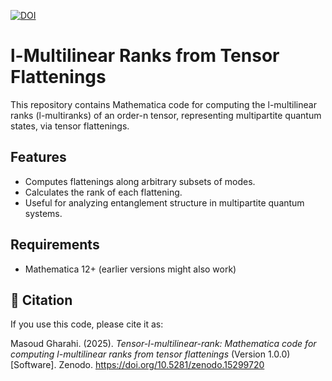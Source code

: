 [![DOI](https://zenodo.org/badge/974492044.svg)](https://doi.org/10.5281/zenodo.15299720)

# l-Multilinear Ranks from Tensor Flattenings

This repository contains Mathematica code for computing the l-multilinear ranks (l-multiranks) of an order-n tensor, representing multipartite quantum states, via tensor flattenings.

## Features
- Computes flattenings along arbitrary subsets of modes.
- Calculates the rank of each flattening.
- Useful for analyzing entanglement structure in multipartite quantum systems.

## Requirements
- Mathematica 12+ (earlier versions might also work)

## 📜 Citation

If you use this code, please cite it as:

Masoud Gharahi. (2025). *Tensor-l-multilinear-rank: Mathematica code for computing l-multilinear ranks from tensor flattenings* (Version 1.0.0) [Software]. Zenodo. https://doi.org/10.5281/zenodo.15299720
